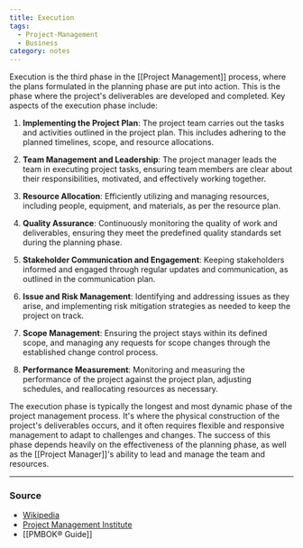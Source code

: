 ```yaml
---
title: Execution
tags:
  - Project-Management
  - Business
category: notes
---
```


Execution is the third phase in the [[Project Management]] process, where the plans formulated in the planning phase are put into action. This is the phase where the project's deliverables are developed and completed. Key aspects of the execution phase include:

1. **Implementing the Project Plan**: The project team carries out the tasks and activities outlined in the project plan. This includes adhering to the planned timelines, scope, and resource allocations.
    
2. **Team Management and Leadership**: The project manager leads the team in executing project tasks, ensuring team members are clear about their responsibilities, motivated, and effectively working together.
    
3. **Resource Allocation**: Efficiently utilizing and managing resources, including people, equipment, and materials, as per the resource plan.
    
4. **Quality Assurance**: Continuously monitoring the quality of work and deliverables, ensuring they meet the predefined quality standards set during the planning phase.
    
5. **Stakeholder Communication and Engagement**: Keeping stakeholders informed and engaged through regular updates and communication, as outlined in the communication plan.
    
6. **Issue and Risk Management**: Identifying and addressing issues as they arise, and implementing risk mitigation strategies as needed to keep the project on track.
    
7. **Scope Management**: Ensuring the project stays within its defined scope, and managing any requests for scope changes through the established change control process.
    
8. **Performance Measurement**: Monitoring and measuring the performance of the project against the project plan, adjusting schedules, and reallocating resources as necessary.
    

The execution phase is typically the longest and most dynamic phase of the project management process. It's where the physical construction of the project's deliverables occurs, and it often requires flexible and responsive management to adapt to challenges and changes. The success of this phase depends heavily on the effectiveness of the planning phase, as well as the [[Project Manager]]'s ability to lead and manage the team and resources.

--- 
### Source
- [Wikipedia](https://en.wikipedia.org/wiki/Project_management)
- [Project Management Institute](https://www.pmi.org/about/learn-about-pmi/what-is-project-management)
- [[PMBOK® Guide]] 